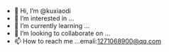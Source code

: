 - 👋 Hi, I’m @kuxiaodi
- 👀 I’m interested in ...
- 🌱 I’m currently learning ...
- 💞️ I’m looking to collaborate on ...
- 📫 How to reach me ...emali:1271068900@qq.com

<!---
kuxiaodi/kuxiaodi is a ✨ special ✨ repository because its `README.md` (this file) appears on your GitHub profile.
You can click the Preview link to take a look at your changes.
--->
